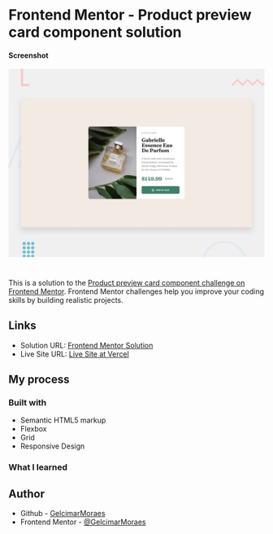 # Frontend Mentor - Product preview card component solution

#### Screenshot
![Design preview for the Product preview card component coding challenge](./design/desktop-preview.jpg)

#

This is a solution to the [Product preview card component challenge on Frontend Mentor](https://www.frontendmentor.io/challenges/product-preview-card-component-GO7UmttRfa). Frontend Mentor challenges help you improve your coding skills by building realistic projects.


## Links

- Solution URL: [Frontend Mentor Solution](https://www.frontendmentor.io/solutions/product-preview-card-component-x33NMLwGot#comment-6326c031c84aca83447466c5)
- Live Site URL: [Live Site at Vercel](https://product-preview-card-component-main-gules.vercel.app/)


## My process

### Built with

- Semantic HTML5 markup
- Flexbox
- Grid
- Responsive Design

### What I learned

## Author

- Github - [GelcimarMoraes](https://github.com/GelcimarMoraes)
- Frontend Mentor - [@GelcimarMoraes](https://www.frontendmentor.io/profile/GelcimarMoraes)
